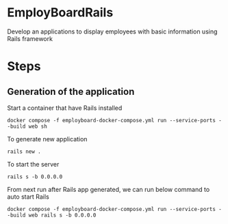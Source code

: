 # EmployBoardRails
Develop an applications to display employees with basic information using Rails framework

# Steps

## Generation of the application
Start a container that have Rails installed
```
docker compose -f employboard-docker-compose.yml run --service-ports --build web sh
```
To generate new application
```
rails new .
```
To start the server
```
rails s -b 0.0.0.0
```

From next run after Rails app generated, we can run below command to auto start Rails
```
docker compose -f employboard-docker-compose.yml run --service-ports --build web rails s -b 0.0.0.0
```
